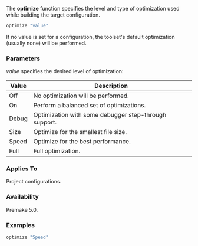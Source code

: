The **optimize** function specifies the level and type of optimization used while building the target configuration.

```lua
optimize "value"
```

If no value is set for a configuration, the toolset's default optimization (usually none) will be performed.

### Parameters ###

*value* specifies the desired level of optimization:

| Value       | Description                                            |
|-------------|--------------------------------------------------------|
| Off         | No optimization will be performed.                     |
| On          | Perform a balanced set of optimizations.               |
| Debug       | Optimization with some debugger step-through support.  |
| Size        | Optimize for the smallest file size.                   |
| Speed       | Optimize for the best performance.                     |
| Full        | Full optimization.                                     |

### Applies To ###

Project configurations.

### Availability ###

Premake 5.0.

### Examples ###

```lua
optimize "Speed"
```

